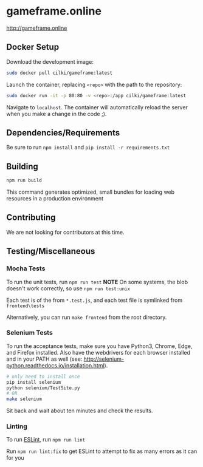 # gameframe.online

<http://gameframe.online>

## Docker Setup

Download the development image:

```bash
sudo docker pull cilki/gameframe:latest
```

Launch the container, replacing `<repo>` with the path to the repository:

```bash
sudo docker run -it -p 80:80 -v <repo>:/app cilki/gameframe:latest
```

Navigate to `localhost`. The container will automatically reload the server when you make a change in the code ;).

## Dependencies/Requirements

Be sure to run `npm install` and `pip install -r requirements.txt`

## Building

```bash
npm run build
```

This command generates optimized, small bundles for loading web resources in a production environment

## Contributing

We are not looking for contributors at this time.

## Testing/Miscellaneous

### Mocha Tests

To run the unit tests, run `npm run test`
**NOTE** On some systems, the blob doesn't work correctly, so use `npm run test:unix`

Each test is of the from `*.test.js`, and each test file is symlinked from `frontend\tests`

Alternatively, you can run `make frontend` from the root directory.

### Selenium Tests

To run the acceptance tests, make sure you have Python3, Chrome, Edge, and Firefox installed.
Also have the webdrivers for each browser installed and in your PATH as well (see: <http://selenium-python.readthedocs.io/installation.html>).

```bash
# only need to install once
pip install selenium
python selenium/TestSite.py
# OR
make selenium
```

Sit back and wait about ten minutes and check the results.

### Linting

To run [ESLint](https://eslint.org/), run `npm run lint`

Run `npm run lint:fix` to get ESLint to attempt to fix as many errors as it can for you
